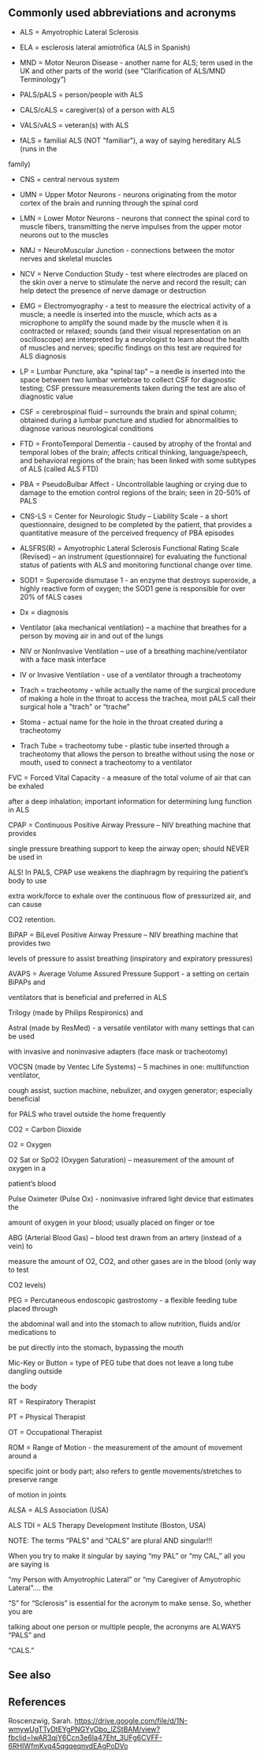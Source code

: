 ## Commonly used abbreviations and acronyms

*  ALS = Amyotrophic Lateral Sclerosis 

*  ELA = esclerosis lateral amiotrófica (ALS in Spanish)

*  MND = Motor Neuron Disease - another name for ALS; term used in the UK and other parts of the world (see “Clarification of ALS/MND Terminology”)

*  PALS/pALS = person/people with ALS

*  CALS/cALS = caregiver(s) of a person with ALS

*  VALS/vALS = veteran(s) with ALS

*  fALS = familial ALS (NOT "familiar"), a way of saying hereditary ALS (runs in the

family)

*  CNS = central nervous system

*  UMN = Upper Motor Neurons - neurons originating from the motor cortex of the brain
and running through the spinal cord

*  LMN = Lower Motor Neurons - neurons that connect the spinal cord to muscle fibers,
transmitting the nerve impulses from the upper motor neurons out to the muscles

*  NMJ = NeuroMuscular Junction - connections between the motor nerves and skeletal
muscles

*  NCV = Nerve Conduction Study - test where electrodes are placed on the skin over a
nerve to stimulate the nerve and record the result; can help detect the presence of
nerve damage or destruction

*  EMG = Electromyography - a test to measure the electrical activity of a muscle; a
needle is inserted into the muscle, which acts as a microphone to amplify the sound
made by the muscle when it is contracted or relaxed; sounds (and their visual
representation on an oscilloscope) are interpreted by a neurologist to learn about the
health of muscles and nerves; specific findings on this test are required for ALS
diagnosis

*  LP = Lumbar Puncture, aka "spinal tap" – a needle is inserted into the space between
two lumbar vertebrae to collect CSF for diagnostic testing; CSF pressure measurements
taken during the test are also of diagnostic value

*  CSF = cerebrospinal fluid – surrounds the brain and spinal column; obtained during a
lumbar puncture and studied for abnormalities to diagnose various neurological
conditions

*  FTD = FrontoTemporal Dementia - caused by atrophy of the frontal and temporal lobes
of the brain; affects critical thinking, language/speech, and behavioral regions of the
brain; has been linked with some subtypes of ALS (called ALS FTD)

*  PBA = PseudoBulbar Affect - Uncontrollable laughing or crying due to damage to the
emotion control regions of the brain; seen in 20-50% of PALS

*  CNS-LS = Center for Neurologic Study – Liability Scale - a short questionnaire,
designed to be completed by the patient, that provides a quantitative measure of the
perceived frequency of PBA episodes

*  ALSFRS(R) = Amyotrophic Lateral Sclerosis Functional Rating Scale (Revised) – an
instrument (questionnaire) for evaluating the functional status of patients with ALS and
monitoring functional change over time.

*  SOD1 = Superoxide dismutase 1 - an enzyme that destroys superoxide, a highly
reactive form of oxygen; the SOD1 gene is responsible for over 20% of fALS cases

*  Dx = diagnosis

*  Ventilator (aka mechanical ventilation) – a machine that breathes for a person by
moving air in and out of the lungs

*  NIV or NonInvasive Ventilation – use of a breathing machine/ventilator with a face
mask interface

*  IV or Invasive Ventilation - use of a ventilator through a tracheotomy

*  Trach = tracheotomy - while actually the name of the surgical procedure of making a
hole in the throat to access the trachea, most pALS call their surgical hole a "trach" or
“trache”

*  Stoma - actual name for the hole in the throat created during a tracheotomy

*  Trach Tube = tracheotomy tube - plastic tube inserted through a tracheotomy that
allows the person to breathe without using the nose or mouth, used to connect a
tracheotomy to a ventilator

FVC = Forced Vital Capacity - a measure of the total volume of air that can be exhaled

after a deep inhalation; important information for determining lung function in ALS

CPAP = Continuous Positive Airway Pressure – NIV breathing machine that provides

single pressure breathing support to keep the airway open; should NEVER be used in

ALS! In PALS, CPAP use weakens the diaphragm by requiring the patient’s body to use

extra work/force to exhale over the continuous flow of pressurized air, and can cause

CO2 retention.

BiPAP = BiLevel Positive Airway Pressure – NIV breathing machine that provides two

levels of pressure to assist breathing (inspiratory and expiratory pressures)

AVAPS = Average Volume Assured Pressure Support - a setting on certain BiPAPs and

ventilators that is beneficial and preferred in ALS

Trilogy (made by Philips Respironics) and

Astral (made by ResMed) - a versatile ventilator with many settings that can be used

with invasive and noninvasive adapters (face mask or tracheotomy)

VOCSN (made by Ventec Life Systems) – 5 machines in one: multifunction ventilator,

cough assist, suction machine, nebulizer, and oxygen generator; especially beneficial

for PALS who travel outside the home frequently

CO2 = Carbon Dioxide

O2 = Oxygen

O2 Sat or SpO2 (Oxygen Saturation) – measurement of the amount of oxygen in a

patient’s blood

Pulse Oximeter (Pulse Ox) - noninvasive infrared light device that estimates the

amount of oxygen in your blood; usually placed on finger or toe

ABG (Arterial Blood Gas) – blood test drawn from an artery (instead of a vein) to

measure the amount of O2, CO2, and other gases are in the blood (only way to test

CO2 levels)



PEG = Percutaneous endoscopic gastrostomy - a flexible feeding tube placed through

the abdominal wall and into the stomach to allow nutrition, fluids and/or medications to

be put directly into the stomach, bypassing the mouth

Mic-Key or Button = type of PEG tube that does not leave a long tube dangling outside

the body

RT = Respiratory Therapist

PT = Physical Therapist

OT = Occupational Therapist

ROM = Range of Motion - the measurement of the amount of movement around a

specific joint or body part; also refers to gentle movements/stretches to preserve range

of motion in joints

ALSA = ALS Association (USA)

ALS TDI = ALS Therapy Development Institute (Boston, USA)

NOTE: The terms “PALS” and “CALS” are plural AND singular!!!

When you try to make it singular by saying “my PAL” or “my CAL,” all you are saying is

“my Person with Amyotrophic Lateral” or “my Caregiver of Amyotrophic Lateral”.... the

“S” for “Sclerosis” is essential for the acronym to make sense. So, whether you are

talking about one person or multiple people, the acronyms are ALWAYS “PALS” and

“CALS.”

## See also


## References

Roscenzwig, Sarah. https://drive.google.com/file/d/1N-wmywUgTTyDtEYgPNGYyObo_lZStBAM/view?fbclid=IwAR3qjY6Ccn3e6Ia47Eht_3UFg6CVFF-6RHIWfmKvq45qgqeqnvdEAgPoDVo




